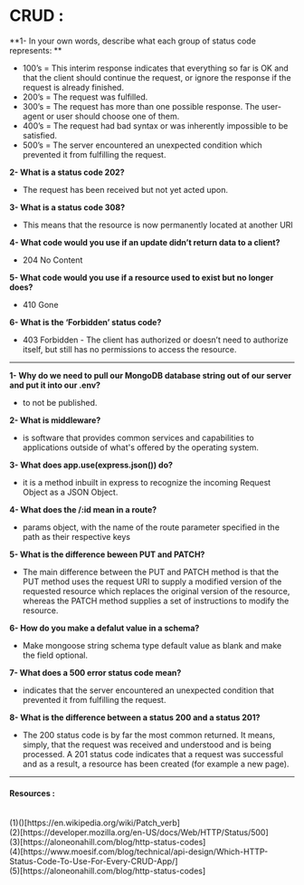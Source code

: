 # CRUD :

**1- In your own words, describe what each group of status code represents: **

- 100’s = This interim response indicates that everything so far is OK and that the client should continue the request, or ignore the response if the request is already finished.
- 200’s = The request was fulfilled.
- 300’s = The request has more than one possible response. The user-agent or user should choose one of them.
- 400’s = The request had bad syntax or was inherently impossible to be satisfied.
- 500’s = The server encountered an unexpected condition which prevented it from fulfilling the request.

**2- What is a status code 202?**

- The request has been received but not yet acted upon.

**3- What is a status code 308?**

- This means that the resource is now permanently located at another URI

**4- What code would you use if an update didn’t return data to a client?**

- 204 No Content

**5- What code would you use if a resource used to exist but no longer does?**

- 410 Gone

**6- What is the ‘Forbidden’ status code?**

- 403 Forbidden - The client has authorized or doesn’t need to authorize itself, but still has no permissions to access the resource.

---

**1- Why do we need to pull our MongoDB database string out of our server and put it into our .env?**

- to not be published.

**2- What is middleware?**

- is software that provides common services and capabilities to applications outside of what's offered by the operating system.

**3- What does app.use(express.json()) do?**

- it is a method inbuilt in express to recognize the incoming Request Object as a JSON Object.

**4- What does the /:id mean in a route?**

- params object, with the name of the route parameter specified in the path as their respective keys

**5- What is the difference beween PUT and PATCH?**

- The main difference between the PUT and PATCH method is that the PUT method uses the request URI to supply a modified version of the requested resource which replaces the original version of the resource, whereas the PATCH method supplies a set of instructions to modify the resource.

**6- How do you make a defalut value in a schema?**

- Make mongoose string schema type default value as blank and make the field optional.

**7- What does a 500 error status code mean?**

- indicates that the server encountered an unexpected condition that prevented it from fulfilling the request.

**8- What is the difference between a status 200 and a status 201?**

- The 200 status code is by far the most common returned. It means, simply, that the request was received and understood and is being processed. A 201 status code indicates that a request was successful and as a result, a resource has been created (for example a new page).

---

#### Resources :

<br>
(1)()[https://en.wikipedia.org/wiki/Patch_verb]
<br>
(2)[https://developer.mozilla.org/en-US/docs/Web/HTTP/Status/500]
<br>
(3)[https://aloneonahill.com/blog/http-status-codes]
<br>
(4)[https://www.moesif.com/blog/technical/api-design/Which-HTTP-Status-Code-To-Use-For-Every-CRUD-App/]
<br>
(5)[https://aloneonahill.com/blog/http-status-codes]
